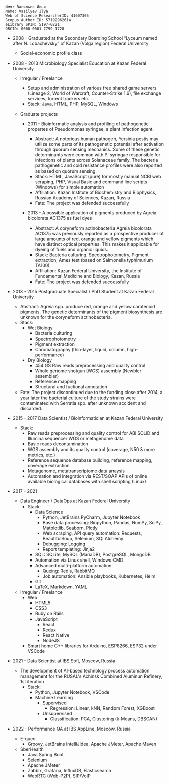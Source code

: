 ```text
Имя: Васильев Илья 
Name: Vasilyev Ilya 
Web of Science ResearcherID: 41607305 
Scopus Author ID: 57192962614 
eLibrary SPIN: 5197-0221 
ORCID: 0000-0001-7799-1728 
```

* 2008 - Graduated at the Secondary Boarding School “Lyceum named after N. Lobachevsky” of Kazan (Volga region) Federal University
  * Social-economic profile class

* 2008 - 2013 Microbiology Specialist Education at Kazan Federal University
  * Irregular / Freelance
    * Setup and administration of various free shared game servers (Lineage 2, World of Warcraft, Counter-Strike 1.6), file exchange services, torrent trackers etc.
    * Stack: Java, HTML, PHP, MySQL, Windows

  * Graduate projects
    * 2011 - Bioinformatic analysis and profiling of pathogenetic propertes of Pseudomonas syringae, a plant infection agent. 
      * Abstract: A notorious human pathogen, Yersinia pestis may utilize some parts of its pathogenetic potential after activation through quorum sensing mechanics. Some of these genetic determinants were common with P. syringae responsible for infections of plants across Solanaceae family. The bacteria pathogenetic and cold resistance profiles were also reported as based on quorum sensing. 
      * Stack: HTML, JavaScript (pure) for mostly manual NCBI web scraping, PHP, Visual Basic and command line scripts (Windows) for simple automation
      * Affiliation: Kazan Institute of Biochemistry and Biophysics, Russian Academy of Sciences, Kazan, Russia
      * Fate: The project was defended successfully

    * 2013 - A possible application of pigments produced by Agreia bicolorata AC1375 as fuel dyes
      * Abstract: A coryneform actinobacteria Agreia bicolorata AC1375 was previously reported as a prospective producer of large amounts of red, orange and yellow pigments which have distinct optical properties. This makes it applicable for dyeing of fuels and organic liquids. 
      * Stack: Bacteria culturing, Spectrophotometry, Pigment extraction, Ames test (based on Salmonella typhimurium TA100)
      * Affiliation: Kazan Federal University, the Institute of Fundamental Medicine and Biology, Kazan, Russia
      * Fate: The project was defended successfully

* 2013 - 2015 Postgraduate Specialist / PhD Student at Kazan Federal University
  * Abstract: Agreia spp. produce red, orange and yellow carotenoid pigments. The genetic determinants of the pigment biosynthesis are unknown for the coryneform actinobacteria. 
  * Stack: 
    * Wet Biology
      * Bacteria culturing
      * Spectrophotometry
      * Pigment extraction
      * Chromatography (thin-layer, liquid, column, high-performance)
    * Dry Biology 
      * 454 GS Raw reads preprocessing and quality control
      * Whole genome shotgun (WGS) assembly (Newbler assembler)
      * Reference mapping
      * Structural and fuctional annotation
  * Fate: The project discontinued due to the funding close after 2014, a year later the bacterial culture of the study strains were contaminated with Serratia spp. after unknown accident and discarded.

* 2015 - 2017 Data Scientist / Bioinformatician at Kazan Federal University
  * Stack:
    * Raw reads preprocessing and quality control for ABi SOLiD and Illumina sequencer WGS or metagenome data
    * Basic reads decontamination
    * WGS assembly and its quality control (coverage, N50 & more metrics, etc.)
    * Reference sequence database building, reference mapping, coverage extraction
    * Metagenome, metatranscriptome data anaysis
    * Automation and integration via REST/SOAP APIs of online available biological databases with shell scripting (Linux)

* 2017 - 2021
  * Data Engineer / DataOps at Kazan Federal University
    * Stack:
      * Data Science
        * Python, JetBrains PyCharm, Jupyter Notebook
        * Base data processing: Biopython, Pandas, NumPy, SciPy, Matplotlib, Seaborn, Plotly
        * Web scraping, API query automation: Requests, BeautifulSoup, Selenium, SQLAlchemy
        * Debugging: Logging
        * Report templating: Jinja2
      * SQL: SQLite, MySQL (MariaDB), PostgreSQL, MongoDB
      * Automation via Linux shell, Windows CMD 
      * Advanced multi-platform automation
        * Queing: Redis, RabbitMQ
        * Job automation: Ansible playbooks, Kubernetes, Helm
      * Git
      * LaTeX, Markdown, YAML
  * Irregular / Freelance
      * Web
        * HTML5
        * CSS3
        * Ruby on Rails
        * JavaScript
          * React
          * Redux
          * React Native
          * NodeJS
      * Smart home C++ libraries for Arduino, ESP8266, ESP32 under VSCode

* 2021 - Data Scientist at IBS Soft, Moscow, Russia
  * The development of AI-based technology process automation management for the RUSAL's Achinsk Combined Aluminun Refinery, 1st iteration
    * Stack:
      * Python, Jupyter Notebook, VSCode
      * Machine Learning
        * Supervised 
          * Regression: Linear, kNN, Random Forest, XGBoost
        * Unsupervised
          * Classification: PCA, Clustering (k-Means, DBSCAN)

* 2022 - Performance QA at IBS AppLine, Moscow, Russia
  * E-queo
    * Groovy, JetBrains IntelliJIdea, Apache JMeter, Apache Maven
  * SberHealth
    * Java Spring Boot
    * Selenium
    * Apache JMeter
    * Zabbix, Grafana, InfluxDB, Elasticsearch
    * WebRTC (Web-P2P), SIP/VoIP
